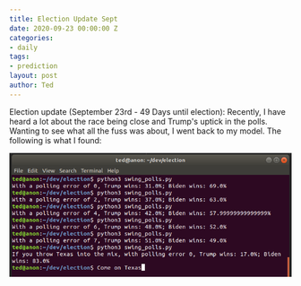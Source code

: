 ```yaml
---
title: Election Update Sept
date: 2020-09-23 00:00:00 Z
categories:
- daily
tags:
- prediction
layout: post
author: Ted
---
```


Election update (September 23rd - 49 Days until election): Recently, I have heard a lot about the race being close and Trump's uptick in the polls. Wanting to see what all the fuss was about, I went back to my model. The following is what I found:

![Sept 23 Election Model Results](/assets/images/election-update-sept.png)
